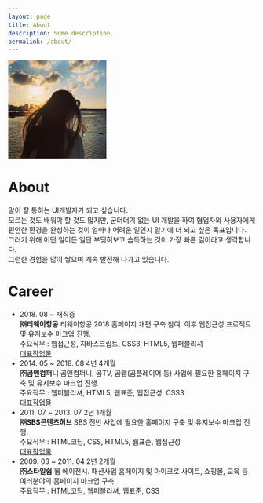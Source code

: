 ```yaml
---
layout: page
title: About
description: Some description.
permalink: /about/
---
```


<img class="img-rounded" src="/assets/img/bg.jpg" alt="Thiago Rossener" width="200">

# About

말이 잘 통하는 UI개발자가 되고 싶습니다. <br>
모르는 것도 배워야 할 것도 많지만, 군더더기 없는 UI 개발을 하여 협업자와 사용자에게 편안한 환경을 완성하는 것이 얼마나 어려운 일인지 알기에 더 되고 싶은 목표입니다.<br>
그러기 위해 어떤 일이든 일단 부딪혀보고 습득하는 것이 가장 빠른 길이라고 생각합니다.<br>
그런한 경험을 많이 쌓으며 계속 발전해 나가고 있습니다.

# Career

<ul class="lst_career">
	<li>
		<div class="date">
			2018. 08 &#126; 재직중
		</div>
		<div class="cnt">
			<strong>㈜티웨이항공</strong>
			티웨이항공 2018 홈페이지 개편 구축 참여. 이후 웹접근성 프로젝트 및 유지보수 마크업 진행. <br>
			주요직무 : 웹접근성, 자바스크립트, CSS3, HTML5, 웹퍼블리셔<br>
			<a href="{{ site.baseurl }}/twayair2019/">대표작업물 <i class="fas fa-angle-right"></i></a>
		</div>
	</li>
	<li>
		<div class="date">
			2014. 05 &#126; 2018. 08
			<span>4년 4개월</span>
		</div>
		<div class="cnt">
			<strong>㈜곰앤컴퍼니</strong>
			곰앤컴퍼니, 곰TV, 곰랩(곰플레이어 등) 사업에 필요한 홈페이지 구축 및 유지보수 마크업 진행.<br>
			주요직무 : 웹퍼블리셔, HTML5, 웹표준, 웹접근성, CSS3<br>
			<a href="{{ site.baseurl }}/gomlab2018/">대표작업물 <i class="fas fa-angle-right"></i></a>
		</div>
	</li>
	<li>
		<div class="date">
			2011. 07 ~ 2013. 07
			<span>2년 1개월</span>
		</div>
		<div class="cnt">
			<strong>㈜SBS콘텐츠허브</strong>
			SBS 전반 사업에 필요한 홈페이지 구축 및 유지보수 마크업 진행.<br>
			주요직무 : HTML코딩, CSS, HTML5, 웹표준, 웹접근성<br>
			<a href="{{ site.baseurl }}/sbscontent/">대표작업물 <i class="fas fa-angle-right"></i></a>
		</div>
	</li>
	<li>
		<div class="date">
			2009. 03 ~ 2011. 04
			<span>2년 2개월</span>
		</div>
		<div class="cnt">
			<strong>㈜스타일쉽</strong>
			웹 에이전시. 패션사업 홈페이지 및 마이크로 사이트, 쇼핑몰, 교육 등 여러분야의 홈페이지 마크업 구축.<br>
			주요직무 : HTML코딩, 웹퍼블리셔, 웹표준, CSS
		</div>
	</li>
</ul>